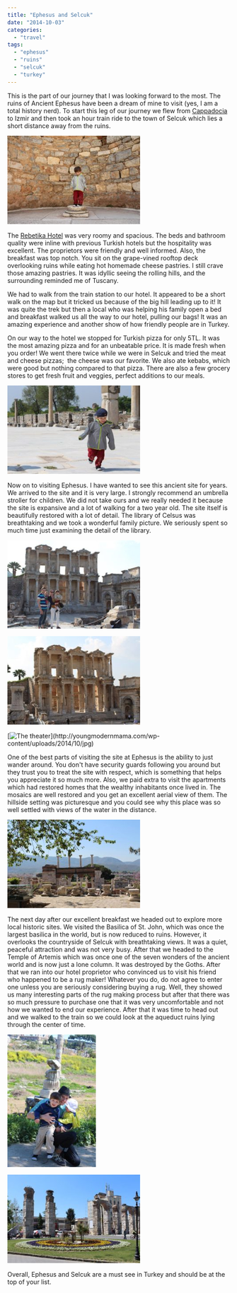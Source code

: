 ```yaml
---
title: "Ephesus and Selcuk"
date: "2014-10-03"
categories:
  - "travel"
tags:
  - "ephesus"
  - "ruins"
  - "selcuk"
  - "turkey"
---
```


This is the part of our journey that I was looking forward to the most. The ruins of Ancient Ephesus have been a dream of mine to visit (yes, I am a total history nerd). To start this leg of our journey we flew from [Cappadocia](http://youngmodernmama.com/2014/09/traveling-abroad-cappadocia/ "Traveling Abroad: Cappadocia") to Izmir and then took an hour train ride to the town of Selcuk which lies a short distance away from the ruins.

[![Wells the statue](images/10334428_10100598793275474_709801155630195995_n-300x200.jpg)](https://letkidstravel.com/wp-content/uploads/2014/10/10334428_10100598793275474_709801155630195995_n.jpg)

The [Rebetika Hotel](http://www.tripadvisor.com/Hotel_Review-g293976-d1087120-Reviews-Rebetika_Hotel-Selcuk_Izmir_Province_Turkish_Aegean_Coast.html) was very roomy and spacious. The beds and bathroom quality were inline with previous Turkish hotels but the hospitality was excellent. The proprietors were friendly and well informed. Also, the breakfast was top notch. You sit on the grape-vined rooftop deck overlooking ruins while eating hot homemade cheese pastries. I still crave those amazing pastries. It was idyllic seeing the rolling hills, and the surrounding reminded me of Tuscany.

We had to walk from the train station to our hotel. It appeared to be a short walk on the map but it tricked us because of the big hill leading up to it! It was quite the trek but then a local who was helping his family open a bed and breakfast walked us all the way to our hotel, pulling our bags! It was an amazing experience and another show of how friendly people are in Turkey.

On our way to the hotel we stopped for Turkish pizza for only 5TL. It was the most amazing pizza and for an unbeatable price. It is made fresh when you order! We went there twice while we were in Selcuk and tried the meat and cheese pizzas;  the cheese was our favorite. We also ate kebabs, which were good but nothing compared to that pizza. There are also a few grocery stores to get fresh fruit and veggies, perfect additions to our meals.

[![Wells running free in Ephesus](images/1012574_10100598792112804_882658446012049_n-300x200.jpg)](https://letkidstravel.com/wp-content/uploads/2014/10/1012574_10100598792112804_882658446012049_n.jpg)

Now on to visiting Ephesus. I have wanted to see this ancient site for years. We arrived to the site and it is very large. I strongly recommend an umbrella stroller for children. We did not take ours and we really needed it because the site is expansive and a lot of walking for a two year old. The site itself is beautifully restored with a lot of detail. The library of Celsus was breathtaking and we took a wonderful family picture. We seriously spent so much time just examining the detail of the library.

[![10256817_10100598792147734_5364762393236696108_n](images/10256817_10100598792147734_5364762393236696108_n-300x200.jpg)](https://letkidstravel.com/wp-content/uploads/2014/10/10256817_10100598792147734_5364762393236696108_n.jpg)

[![The Library of Celsus](images/10301547_10100598792551924_1838508350064866718_n-300x200.jpg)](https://letkidstravel.com/wp-content/uploads/2014/10/10301547_10100598792551924_1838508350064866718_n.jpg)

[![The theater](http://youngmodernmama.com/wp-content/uploads/2014/10/jpg-300x200.)](http://youngmodernmama.com/wp-content/uploads/2014/10/jpg)

One of the best parts of visiting the site at Ephesus is the ability to just wander around. You don't have security guards following you around but they trust you to treat the site with respect, which is something that helps you appreciate it so much more. Also, we paid extra to visit the apartments which had restored homes that the wealthy inhabitants once lived in. The mosaics are well restored and you get an excellent aerial view of them. The hillside setting was picturesque and you could see why this place was so well settled with views of the water in the distance.

[![10313585_10100598793559904_8871389226179859089_n](images/10313585_10100598793559904_8871389226179859089_n-300x200.jpg)](https://letkidstravel.com/wp-content/uploads/2014/10/10313585_10100598793559904_8871389226179859089_n.jpg)

The next day after our excellent breakfast we headed out to explore more local historic sites. We visited the Basilica of St. John, which was once the largest basilica in the world, but is now reduced to ruins. However, it overlooks the countryside of Selcuk with breathtaking views. It was a quiet, peaceful attraction and was not very busy. After that we headed to the Temple of Artemis which was once one of the seven wonders of the ancient world and is now just a lone column. It was destroyed by the Goths. After that we ran into our hotel proprietor who convinced us to visit his friend who happened to be a rug maker! Whatever you do, do not agree to enter one unless you are seriously considering buying a rug. Well, they showed us many interesting parts of the rug making process but after that there was so much pressure to purchase one that it was very uncomfortable and not how we wanted to end our experience. After that it was time to head out and we walked to the train so we could look at the aqueduct ruins lying through the center of time.

[![10336847_10100598790506024_779840047894646221_n](images/10336847_10100598790506024_779840047894646221_n-200x300.jpg)](https://letkidstravel.com/wp-content/uploads/2014/10/10336847_10100598790506024_779840047894646221_n.jpg)

[![1175234_10100598793754514_4451047116574149033_n](images/1175234_10100598793754514_4451047116574149033_n-300x200.jpg)](https://letkidstravel.com/wp-content/uploads/2014/10/1175234_10100598793754514_4451047116574149033_n.jpg)

Overall, Ephesus and Selcuk are a must see in Turkey and should be at the top of your list.
